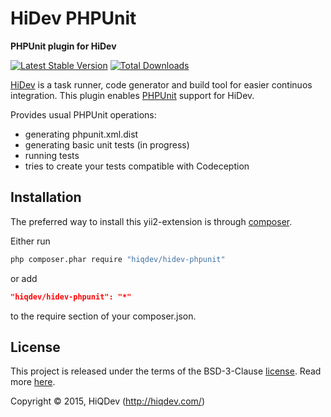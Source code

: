HiDev PHPUnit
=============

**PHPUnit plugin for HiDev**

[![Latest Stable Version](https://poser.pugx.org/hiqdev/hidev-phpunit/v/stable)](//packagist.org/packages/hiqdev/hidev-phpunit)
[![Total Downloads](https://poser.pugx.org/hiqdev/hidev-phpunit/downloads)](//packagist.org/packages/hiqdev/hidev-phpunit)

[HiDev](https://github.com/hiqdev/hidev) is a task runner, code generator and build tool for easier continuos integration.
This plugin enables [PHPUnit](https://phpunit.de/) support for HiDev.

Provides usual PHPUnit operations:
- generating phpunit.xml.dist
- generating basic unit tests (in progress)
- running tests
- tries to create your tests compatible with Codeception

## Installation

The preferred way to install this yii2-extension is through [composer](http://getcomposer.org/download/).

Either run

```sh
php composer.phar require "hiqdev/hidev-phpunit"
```

or add

```json
"hiqdev/hidev-phpunit": "*"
```

to the require section of your composer.json.

## License

This project is released under the terms of the BSD-3-Clause [license](LICENSE).
Read more [here](http://choosealicense.com/licenses/bsd-3-clause).

Copyright © 2015, HiQDev (http://hiqdev.com/)
